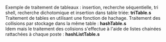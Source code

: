 Exemple de traitement de tableaux : insertion, recherche séquentielle, tri shell, recherche dichotomique et insertion dans table triée: <b>triTable.s</b>  <br>
Traitement de tables en utilisant une fonction de hachage. Traitement des collisions par stockage dans la même table : <b>hashTable.s </b><br>
Idem mais le traitement des colisions s'effectue à l'aide de listes chainées rattachées à chaque poste : <b>hashListTable.s</b> <br>
